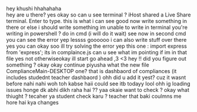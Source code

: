 hey khushi hhahahaha  
hey are u there?
yes
okay so can u see terminal ?
iHost shared a Live Share terminal. Enter to type.  this is what i can see
good now write something in there 
or else i should write something 
im unable to write in terminal
you're writing in powershell ? do in cmd (i will do it wait)
see now in second cmd you can see the error 
yep
lessss goooooo i can also write stuff over there
yes you can okay soo ill try solving the error
yep this one : import express from 'express'; its in complaince.js
can u see what im pointing
if im in that file yes not otherwiseokay ill start
go ahead ,3
<3
hey !! did you figure out something ? okay okay continue
piyusha what the new file ComplianceMain-DESKTOP one?
that is dashbaord of compliances (it includes studednt teacher dashbaord )
ohh did u add it yest?
cuz it wasnt before
nahi nahi woh toh kabse haii could see itb todayy
lool
ohh ig loading issues honge
dk
abhi dikh raha hai  ??
yaa
okaie
want to check ? okay what thiught ?
tecaher ya student check karu ?
teacher 
that baki coulmns me hore hai kya changes
